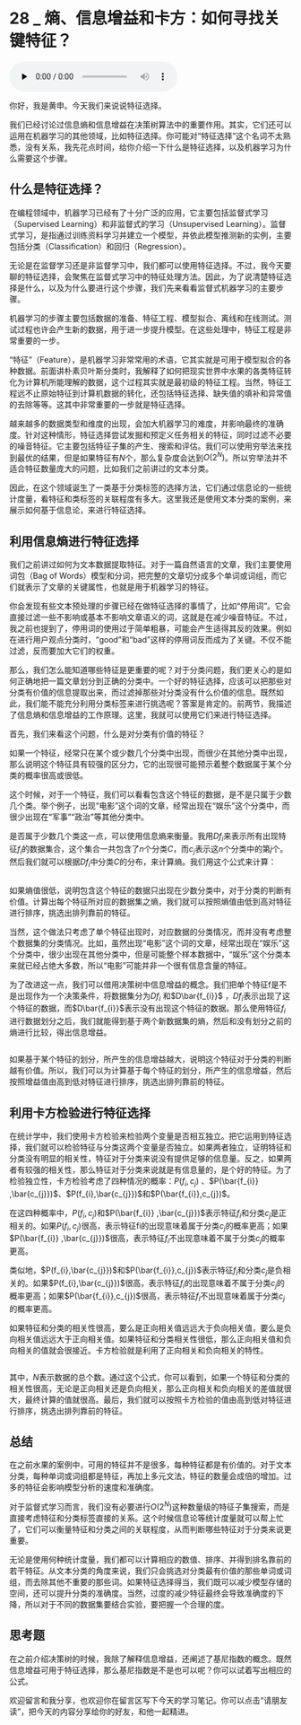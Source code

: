 # 28 _ 熵、信息增益和卡方：如何寻找关键特征？

<audio id="audio" title="28 | 熵、信息增益和卡方：如何寻找关键特征？" controls="" preload="none"><source id="mp3" src="https://static001.geekbang.org/resource/audio/61/c4/616a4ff6f935f886342813d5dfb4c4c4.mp3"></audio>

你好，我是黄申。今天我们来说说特征选择。

我们已经讨论过信息熵和信息增益在决策树算法中的重要作用。其实，它们还可以运用在机器学习的其他领域，比如特征选择。你可能对“特征选择”这个名词不太熟悉，没有关系，我先花点时间，给你介绍一下什么是特征选择，以及机器学习为什么需要这个步骤。

## 什么是特征选择？

在编程领域中，机器学习已经有了十分广泛的应用，它主要包括监督式学习（Supervised Learning）和非监督式的学习（Unsupervised Learning）。监督式学习，是指通过训练资料学习并建立一个模型，并依此模型推测新的实例，主要包括分类（Classification）和回归（Regression）。

无论是在监督学习还是非监督学习中，我们都可以使用特征选择。不过，我今天要聊的特征选择，会聚焦在监督式学习中的特征处理方法。因此，为了说清楚特征选择是什么，以及为什么要进行这个步骤，我们先来看看监督式机器学习的主要步骤。

机器学习的步骤主要包括数据的准备、特征工程、模型拟合、离线和在线测试。测试过程也许会产生新的数据，用于进一步提升模型。在这些处理中，特征工程是非常重要的一步。

“特征”（Feature），是机器学习非常常用的术语，它其实就是可用于模型拟合的各种数据。前面讲朴素贝叶斯分类时，我解释了如何把现实世界中水果的各类特征转化为计算机所能理解的数据，这个过程其实就是最初级的特征工程。当然，特征工程远不止原始特征到计算机数据的转化，还包括特征选择、缺失值的填补和异常值的去除等等。这其中非常重要的一步就是特征选择。

越来越多的数据类型和维度的出现，会加大机器学习的难度，并影响最终的准确度。针对这种情形，特征选择尝试发掘和预定义任务相关的特征，同时过滤不必要的噪音特征。它主要包括特征子集的产生、搜索和评估。我们可以使用穷举法来找到最优的结果，但是如果特征有$N$个，那么复杂度会达到$O(2^{N})$。所以穷举法并不适合特征数量庞大的问题，比如我们之前讲过的文本分类。

因此，在这个领域诞生了一类基于分类标签的选择方法，它们通过信息论的一些统计度量，看特征和类标签的关联程度有多大。这里我还是使用文本分类的案例，来展示如何基于信息论，来进行特征选择。

## 利用信息熵进行特征选择

我们之前讲过如何为文本数据提取特征。对于一篇自然语言的文章，我们主要使用词包（Bag of Words）模型和分词，把完整的文章切分成多个单词或词组，而它们就表示了文章的关键属性，也就是用于机器学习的特征。

你会发现有些文本预处理的步骤已经在做特征选择的事情了，比如“停用词”。它会直接过滤一些不影响或基本不影响文章语义的词，这就是在减少噪音特征。不过，我之前也提到了，停用词的使用过于简单粗暴，可能会产生适得其反的效果。例如在进行用户观点分类时，“good”和“bad”这样的停用词反而成为了关键。不仅不能过滤，反而要加大它们的权重。

那么，我们怎么能知道哪些特征是更重要的呢？对于分类问题，我们更关心的是如何正确地把一篇文章划分到正确的分类中。一个好的特征选择，应该可以把那些对分类有价值的信息提取出来，而过滤掉那些对分类没有什么价值的信息。既然如此，我们能不能充分利用分类标签来进行挑选呢？答案是肯定的。前两节，我描述了信息熵和信息增益的工作原理。这里，我就可以使用它们来进行特征选择。

首先，我们来看这个问题，什么是对分类有价值的特征？

如果一个特征，经常只在某个或少数几个分类中出现，而很少在其他分类中出现，那么说明这个特征具有较强的区分力，它的出现很可能预示着整个数据属于某个分类的概率很高或很低。

这个时候，对于一个特征，我们可以看看包含这个特征的数据，是不是只属于少数几个类。举个例子，出现“电影”这个词的文章，经常出现在“娱乐”这个分类中，而很少出现在“军事”“政治”等其他分类中。

是否属于少数几个类这一点，可以使用信息熵来衡量。我用$Df_{i}$来表示所有出现特征$f_{i}$的数据集合，这个集合一共包含了$n$个分类$C$，而$c_{j}$表示这$n$个分类中的第$j$个。然后我们就可以根据$Df_{i}$中分类$C$的分布，来计算熵。我们用这个公式来计算：

<img src="https://static001.geekbang.org/resource/image/4f/6e/4f316dd9824e5522a71a8de54102796e.png" alt="">

如果熵值很低，说明包含这个特征的数据只出现在少数分类中，对于分类的判断有价值。计算出每个特征所对应的数据集之熵，我们就可以按照熵值由低到高对特征进行排序，挑选出排列靠前的特征。

当然，这个做法只考虑了单个特征出现时，对应数据的分类情况，而并没有考虑整个数据集的分类情况。比如，虽然出现“电影”这个词的文章，经常出现在“娱乐”这个分类中，很少出现在其他分类中，但是可能整个样本数据中，“娱乐”这个分类本来就已经占绝大多数，所以“电影”可能并非一个很有信息含量的特征。

为了改进这一点，我们可以借用决策树中信息增益的概念。我们把单个特征f是不是出现作为一个决策条件，将数据集分为$Df_{i}$ 和$D\bar{f_{i}}$ ，$Df_{i}$表示出现了这个特征的数据，而$D\bar{f_{i}}$表示没有出现这个特征的数据。那么使用特征$f_{i}$进行数据划分之后，我们就能得到基于两个新数据集的熵，然后和没有划分之前的熵进行比较，得出信息增益。

<img src="https://static001.geekbang.org/resource/image/a6/34/a6a9e6ce3eab1fa755488f8c82c1ac34.png" alt="">

如果基于某个特征的划分，所产生的信息增益越大，说明这个特征对于分类的判断越有价值。所以，我们可以为计算基于每个特征的划分，所产生的信息增益，然后按照增益值由高到低对特征进行排序，挑选出排列靠前的特征。

## 利用卡方检验进行特征选择

在统计学中，我们使用卡方检验来检验两个变量是否相互独立。把它运用到特征选择，我们就可以检验特征与分类这两个变量是否独立。如果两者独立，证明特征和分类没有明显的相关性，特征对于分类来说没有提供足够的信息量。反之，如果两者有较强的相关性，那么特征对于分类来说就是有信息量的，是个好的特征。为了检验独立性，卡方检验考虑了四种情况的概率：$P(f_{i},c_{j})$  、$P(\bar{f_{i}}  ,\bar{c_{j}})$、$P(f_{i},\bar{c_{j}})$和$P(\bar{f_{i}},c_{j})$。

在这四种概率中，$P(f_{i},c_{j})$和$P(\bar{f_{i}}  ,\bar{c_{j}})$表示特征$f_{i}$和分类$c_{j}$是正相关的。如果$P(f_{i},c_{j})$很高，表示特征fi的出现意味着属于分类$c_{j}$的概率更高；如果$P(\bar{f_{i}}  ,\bar{c_{j}})$很高，表示特征$f_{i}$不出现意味着不属于分类$c_{j}$的概率更高。

类似地，$P(f_{i},\bar{c_{j}})$和$P(\bar{f_{i}},c_{j})$表示特征$f_{i}$和分类$c_{j}$是负相关的。如果$P(f_{i},\bar{c_{j}})$很高，表示特征$f_{i}$的出现意味着不属于分类$c_{j}$的概率更高；如果$P(\bar{f_{i}},c_{j})$很高，表示特征$f_{i}$不出现意味着属于分类$c_{j}$的概率更高。

如果特征和分类的相关性很高，要么是正向相关值远远大于负向相关值，要么是负向相关值远远大于正向相关值。如果特征和分类相关性很低，那么正向相关值和负向相关的值就会很接近。卡方检验就是利用了正向相关和负向相关的特性。

<img src="https://static001.geekbang.org/resource/image/9e/3d/9ec2338131ede3bd92b5abdc798ad33d.png" alt="">

其中，$N$表示数据的总个数。通过这个公式，你可以看到，如果一个特征和分类的相关性很高，无论是正向相关还是负向相关，那么正向相关和负向相关的差值就很大，最终计算的值就很高。最后，我们就可以按照卡方检验的值由高到低对特征进行排序，挑选出排列靠前的特征。

## 总结

在之前水果的案例中，可用的特征并不是很多，每种特征都是有价值的。对于文本分类，每种单词或词组都是特征，再加上多元文法，特征的数量会成倍的增加。过多的特征会影响模型分析的速度和准确度。

对于监督式学习而言，我们没有必要进行$O(2^{N})$这种数量级的特征子集搜索，而是直接考虑特征和分类标签直接的关系。这个时候信息论等统计度量就可以帮上忙了，它们可以衡量特征和分类之间的关联程度，从而判断哪些特征对于分类来说更重要。

无论是使用何种统计度量，我们都可以计算相应的数值、排序、并得到排名靠前的若干特征。从文本分类的角度来说，我们只会挑选对分类最有价值的那些单词或词组，而去除其他不重要的那些词。如果特征选择得当，我们既可以减少模型存储的空间，还可以提升分类的准确度。当然，过度的减少特征最终会导致准确度的下降，所以对于不同的数据集要结合实验，要把握一个合理的度。

## 思考题

在之前介绍决策树的时候，我除了解释信息增益，还阐述了基尼指数的概念。既然信息增益可用于特征选择，那么基尼指数是不是也可以呢？你可以试着写出相应的公式。

欢迎留言和我分享，也欢迎你在留言区写下今天的学习笔记。你可以点击“请朋友读”，把今天的内容分享给你的好友，和他一起精进。


